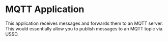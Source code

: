 MQTT Application
================

This application receives messages and forwards them to an MQTT server. This would essentially allow you to publish messages to an MQTT topic via USSD.

